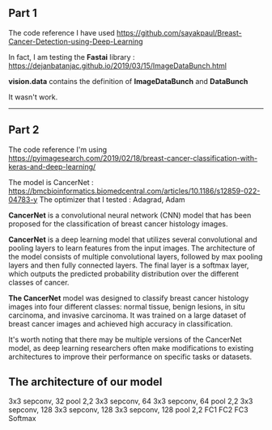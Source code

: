 ## Part 1

The code reference I have used
https://github.com/sayakpaul/Breast-Cancer-Detection-using-Deep-Learning 

In fact, I am testing the **Fastai** library : 
https://dejanbatanjac.github.io/2019/03/15/ImageDataBunch.html 

**vision.data** contains the definition of **ImageDataBunch** and **DataBunch** 


It wasn't work.
*************************************************************************************

## Part 2

The code reference I'm using 
https://pyimagesearch.com/2019/02/18/breast-cancer-classification-with-keras-and-deep-learning/  

The model is CancerNet : https://bmcbioinformatics.biomedcentral.com/articles/10.1186/s12859-022-04783-y 
The optimizer that I tested : Adagrad, Adam 


**CancerNet** is a convolutional neural network (CNN) model that has been proposed for the classification of breast cancer histology images.

**CancerNet** is a deep learning model that utilizes several convolutional and pooling layers to learn features from the input images. The architecture of the model consists of multiple convolutional layers, followed by max pooling layers and then fully connected layers. The final layer is a softmax layer, which outputs the predicted probability distribution over the different classes of cancer.

**The CancerNet** model was designed to classify breast cancer histology images into four different classes: normal tissue, benign lesions, in situ carcinoma, and invasive carcinoma. It was trained on a large dataset of breast cancer images and achieved high accuracy in classification.

It's worth noting that there may be multiple versions of the CancerNet model, as deep learning researchers often make modifications to existing architectures to improve their performance on specific tasks or datasets.


## The architecture of our model 

3x3 sepconv, 32
pool 2,2
3x3 sepconv, 64
3x3 sepconv, 64
pool 2,2
3x3 sepconv, 128
3x3 sepconv, 128
3x3 sepconv, 128
pool 2,2
FC1
FC2
FC3
Softmax

